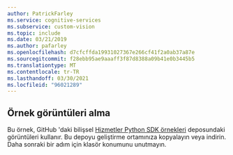 ```yaml
---
author: PatrickFarley
ms.service: cognitive-services
ms.subservice: custom-vision
ms.topic: include
ms.date: 03/21/2019
ms.author: pafarley
ms.openlocfilehash: d7cfcffda19931027367e266cf41f2a0ab37a87e
ms.sourcegitcommit: f28ebb95ae9aaaff3f87d8388a09b41e0b3445b5
ms.translationtype: MT
ms.contentlocale: tr-TR
ms.lasthandoff: 03/30/2021
ms.locfileid: "96021289"
---
```

## <a name="get-the-sample-images"></a>Örnek görüntüleri alma

Bu örnek, GitHub 'daki bilişsel [Hizmetler Python SDK örnekleri](https://github.com/Azure-Samples/cognitive-services-python-sdk-samples/tree/master/samples/vision/images) deposundaki görüntüleri kullanır. Bu depoyu geliştirme ortamınıza kopyalayın veya indirin. Daha sonraki bir adım için klasör konumunu unutmayın.
